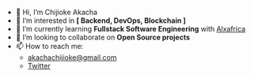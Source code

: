 - 👋 Hi, I’m Chijioke Akacha
- 👀 I’m interested in <strong>[ Backend, DevOps, Blockchain ]</strong>
- 🌱 I’m currently learning <strong>Fullstack Software Engineering</strong> with [Alxafrica](https://twitter.com/alx_africa)
- 💞️ I’m looking to collaborate on <strong>Open Source projects</strong>
- 📫 How to reach me:
	- akachachijioke@gmail.com
	- [Twitter](https://twitter.com/0xElectrifier)

<!---
0xElectrifier/0xElectrifier is a ✨ special ✨ repository because its `README.md` (this file) appears on your GitHub profile.
You can click the Preview link to take a look at your changes.
--->

